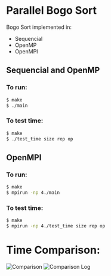 # Parallel Bogo Sort
Bogo Sort implemented in:
* Sequencial
* OpenMP
* OpenMPI

## Sequencial and OpenMP

### To run:
```bash
$ make
$ ./main
```

### To test time:
```bash
$ make
$ ./test_time size rep op
```

## OpenMPI

### To run:
```bash
$ make
$ mpirun -np 4./main
```

### To test time:
```bash
$ make
$ mpirun -np 4./test_time size rep op
```

# Time Comparison:

![Comparison](https://i.imgur.com/zptWoSt.png)
![Comparison Log](https://i.imgur.com/RzZmcYL.png)
